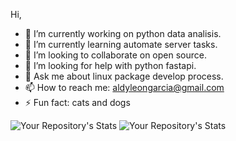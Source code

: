 Hi,

- 🔭 I’m currently working on python data analisis.
- 🌱 I’m currently learning automate server tasks.
- 👯 I’m looking to collaborate on open source.
- 🤔 I’m looking for help with python fastapi.
- 💬 Ask me about linux package develop process.
- 📫 How to reach me: aldyleongarcia@gmail.com
- ⚡ Fun fact: cats and dogs

![Your Repository's Stats](https://github-readme-stats.vercel.app/api/top-langs/?username=aldyl&theme=blue-green)
![Your Repository's Stats](https://github-readme-stats.vercel.app/api?username=aldyl)
